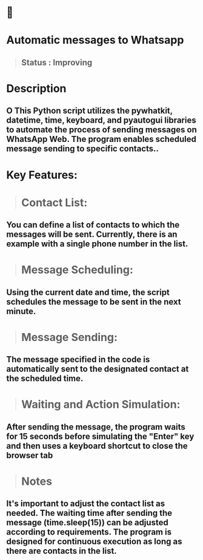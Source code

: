 
<h1>🗽</h1>
<h1> 
 Automatic messages to Whatsapp</h1>

> <h2> Status : Improving </h2>



 <h1>Description</h1>
<h2>O This Python script utilizes the pywhatkit, datetime, time, keyboard, and pyautogui libraries
to automate the process of sending messages on WhatsApp Web. The program enables scheduled message sending to specific contacts..</h2>

 <h1>Key Features: </h1>

> <h1>  Contact List:</h1>


<h2>You can define a list of contacts to which the messages will be sent. Currently, there is an example with a single phone number in the list.</h2>

> <h1>  Message Scheduling:</h1>

<h2>Using the current date and time, the script schedules the message to be sent in the next minute.</h2>

> <h1> Message Sending:</h1>

<h2>The message specified in the code is automatically sent to the designated contact at the scheduled time.</h2>


> <h1> Waiting and Action Simulation:</h1>
<h2>After sending the message, the program waits for 15 seconds before simulating the "Enter" key and then uses a keyboard shortcut to close the browser tab</h2>

> <h1> Notes </h1>
<h2>It's important to adjust the contact list as needed.
The waiting time after sending the message (time.sleep(15)) can be adjusted according to requirements.
The program is designed for continuous execution as long as there are contacts in the list.</h2>

